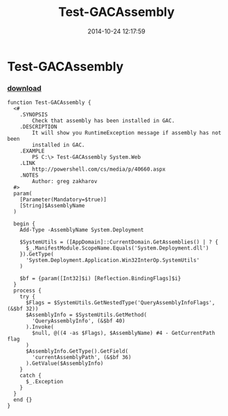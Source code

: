 ﻿---
pid:            5539
poster:         greg zakharov
title:          Test-GACAssembly
date:           2014-10-24 12:17:59
format:         posh
parent:         0
parent:         0

---

# Test-GACAssembly

### [download](5539.ps1)



```posh
function Test-GACAssembly {
  <#
    .SYNOPSIS
        Check that assembly has been installed in GAC.
    .DESCRIPTION
        It will show you RuntimeException message if assembly has not been
        installed in GAC.
    .EXAMPLE
        PS C:\> Test-GACAssembly System.Web
    .LINK
        http://powershell.com/cs/media/p/40660.aspx
    .NOTES
        Author: greg zakharov
  #>
  param(
    [Parameter(Mandatory=$true)]
    [String]$AssemblyName
  )
  
  begin {
    Add-Type -AssemblyName System.Deployment
    
    $SystemUtils = ([AppDomain]::CurrentDomain.GetAssemblies() | ? {
      $_.ManifestModule.ScopeName.Equals('System.Deployment.dll')
    }).GetType(
      'System.Deployment.Application.Win32InterOp.SystemUtils'
    )
    
    $bf = {param([Int32]$i) [Reflection.BindingFlags]$i}
  }
  process {
    try {
      $Flags = $SystemUtils.GetNestedType('QueryAssemblyInfoFlags', (&$bf 32))
      $AssemblyInfo = $SystemUtils.GetMethod(
        'QueryAssemblyInfo', (&$bf 40)
      ).Invoke(
        $null, @((4 -as $Flags), $AssemblyName) #4 - GetCurrentPath flag
      )
      $AssemblyInfo.GetType().GetField(
        'currentAssemblyPath', (&$bf 36)
      ).GetValue($AssemblyInfo)
    }
    catch {
      $_.Exception
    }
  }
  end {}
}
```
